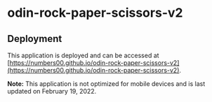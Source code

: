 # odin-rock-paper-scissors-v2

## Deployment

This application is deployed and can be accessed at [https://numbers00.github.io/odin-rock-paper-scissors-v2](https://numbers00.github.io/odin-rock-paper-scissors-v2).

**Note:** This application is not optimized for mobile devices and is last updated on February 19, 2022.
